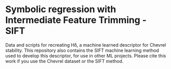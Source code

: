 # Symbolic regression with Intermediate Feature Trimming - SIFT
Data and scripts for recreating Hẟ, a machine learned descriptor for Chevrel stability. This repository also contains the SIFT machine learning method used to develop this descriptor, for use in other ML projects. Please cite this work if you use the Chevrel dataset or the SIFT method.
